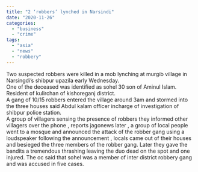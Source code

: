 ```yaml
---
title: "2 ‘robbers’ lynched in Narsindi"
date: "2020-11-26"
categories: 
  - "business"
  - "crime"
tags: 
  - "asia"
  - "news"
  - "robbery"
---
```


Two suspected robbers were killed in a mob lynching at murgib village in Narsingdi’s shibpur upazila early Wednesday.  
One of the deceased was identified as sohel 30 son of Aminul Islam. Resident of kulirchan of kishoreganj district.  
A gang of 10/15 robbers entered the village around 3am and stormed into the three houses said Abdul kalam officer incharge of investigation of shibpur police station.  
A group of villagers sensing the presence of robbers they informed other villagers over the phone , reports jagonews later , a group of local people went to a mosque and announced the attack of the robber gang using a loudspeaker following the announcement , locals came out of their houses and besieged the three members of the robber gang. Later they gave the bandits a tremendous thrashing leaving the duo dead on the spot and one injured. The oc said that sohel was a member of inter district robbery gang and was accused in five cases.
